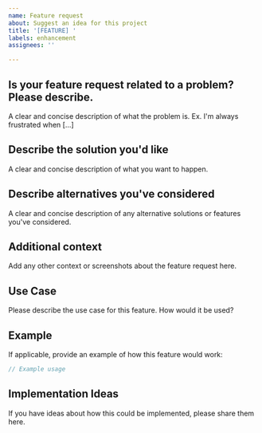 ```yaml
---
name: Feature request
about: Suggest an idea for this project
title: '[FEATURE] '
labels: enhancement
assignees: ''

---
```


## Is your feature request related to a problem? Please describe.
A clear and concise description of what the problem is. Ex. I'm always frustrated when [...]

## Describe the solution you'd like
A clear and concise description of what you want to happen.

## Describe alternatives you've considered
A clear and concise description of any alternative solutions or features you've considered.

## Additional context
Add any other context or screenshots about the feature request here.

## Use Case
Please describe the use case for this feature. How would it be used?

## Example
If applicable, provide an example of how this feature would work:

```typescript
// Example usage
```

## Implementation Ideas
If you have ideas about how this could be implemented, please share them here. 